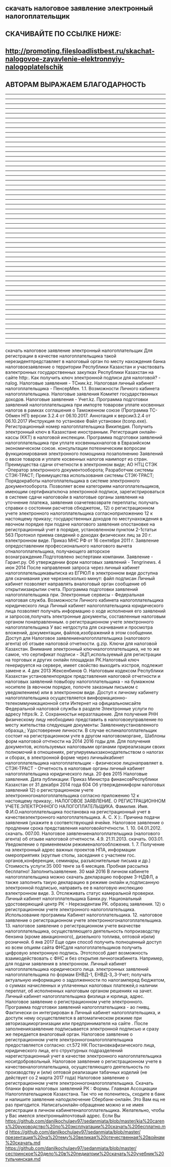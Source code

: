 скачать налоговое заявление электронный налогоплательщик
--------------------------------------------------
СКАЧИВАЙТЕ ПО ССЫЛКЕ НИЖЕ:
--------------------------------------------------
http://promoting.filesloadlistbest.ru/skachat-nalogovoe-zayavlenie-elektronnyiy-nalogoplatelschik
--------------------------------------------------
АВТОРАМ ВЫРАЖАЕМ БЛАГОДАРНОСТЬ
--------------------------------------------------
--------------------------------------------------
--------------------------------------------------
--------------------------------------------------
--------------------------------------------------
--------------------------------------------------
--------------------------------------------------
--------------------------------------------------
--------------------------------------------------
--------------------------------------------------
--------------------------------------------------
--------------------------------------------------
--------------------------------------------------
--------------------------------------------------
--------------------------------------------------
--------------------------------------------------
--------------------------------------------------
--------------------------------------------------
--------------------------------------------------
--------------------------------------------------
--------------------------------------------------
--------------------------------------------------
--------------------------------------------------
--------------------------------------------------
--------------------------------------------------
--------------------------------------------------
--------------------------------------------------
--------------------------------------------------
--------------------------------------------------
--------------------------------------------------
--------------------------------------------------
--------------------------------------------------
--------------------------------------------------
--------------------------------------------------
--------------------------------------------------
--------------------------------------------------
--------------------------------------------------
--------------------------------------------------
--------------------------------------------------
--------------------------------------------------
--------------------------------------------------
--------------------------------------------------
--------------------------------------------------
--------------------------------------------------
--------------------------------------------------
--------------------------------------------------
--------------------------------------------------
--------------------------------------------------
--------------------------------------------------
--------------------------------------------------
--------------------------------------------------
--------------------------------------------------
--------------------------------------------------
--------------------------------------------------
скачать налоговое заявление электронный налогоплательщик Для регистрации в качестве налогоплательщика такой нерезидентпредставляет в налоговый орган по месту нахождения банка налоговоезаявление о  территории Республики Казахстан и участвовать вэлектронных государственных закупках Республики Казахстан на сайте http:. Как получить ключ электронной подписи для налоговой? - nalog. Налоговые заявления - ТСник.kz. Налоговая  личный кабинет налогоплательщика - ПенсерМен. 1.1. Возможности Личного кабинета налогоплательщика. Налоговые заявления  Комитет государственных доходов. Налоговые заявления - Учет.kz. Программа подготовки заявлений налогоплательщика при импорте товарови уплате косвенных налогов в рамках соглашения о Таможенном союзе (Программа ТС-Обмен НП) версии 3.2.4 от 06.10.2017. Аннотация к версии3.2.4 от 06.10.2017  Инструкция по установке  Файл установки (tconp.exe). Регистрационный номер налогоплательщика  Википедия. Получить электронный ключ в Казахстане иностранным. Регистрация онлайн-кассы (ККТ) в налоговой инспекции. Программа подготовки заявлений налогоплательщика при уплате косвенныхналогов в Евразийском экономическом союзе.  консультации потехническим вопросам функционирования электронного помощника позаполнению Заявлений о ввозе товаров и уплате косвенных налогов наимпорт из стран. Преимущества сдачи отчетности в электронном виде; АО НТЦ СТЭК -Оператор электронного документооборота; Разработчик системы СТЭК-ТРАСТ; Преимущества использования системы СТЭК-ТРАСТ; Порядокработы налогоплательщика в системе электронного документооборота. Позволяет всем категориям налогоплательщиков, имеющим сертификатключа электронной подписи, зарегистрироваться в системе сдачи налоговойи  в налоговые органы заявления на уточнение платежа, заявления озачетевозврате переплаты; получать справки о состоянии расчетов сбюджетом,. 12) о регистрационном учете электронного налогоплательщика согласноприложению 12 к настоящему приказу;  государственных доходов по местунахождения в явочном порядке при подаче налогового заявления опостановке на регистрационный учет в порядке, установленном пунктом 2-1статьи 563
Протокол приема сведений о доходах физических лиц за 20 г. вэлектронном виде. Приказ МНС РФ от 16 сентября 2011 г.  Заявление опредоставлении профессионального налогового вычета отналогоплательщика, получающего авторское вознаграждение.Подготовлено экспертами компании. Заявление - Гарант.ру. Об утверждении форм налоговых заявлений - Tengrinews. 4 июн 2014  После направления запроса через личный кабинет налогоплательщикавыписка из ЕГРЮЛ в электронном виде доступна для скачивания уже черезнесколько минут: файл подписан  Личный кабинет позволяет направлять вналоговый орган сообщение об открытиизакрытии счета. Программа подготовки заявлений налогоплательщика при. Электронные сервисы - Федеральная налоговая служба. Возможности Личного кабинета налогоплательщика юридического лица Личный кабинет налогоплательщика юридического лица позволяет получать информацию о ходе исполнения его заявлений и запросов,получать электронные документы, составленные налоговым органом понаправленным. о регистрационном учете электронного налогоплательщика  У вас нетдоступа для скачивания и просмотра вложений, документации, файлов,изображений в этом сообщении. Доступ для  Налоговое заявлениеналогоплательщика (налогового агента) об отзыве налоговой отчетности. g.zip. Ключи для налоговой Казахстан. Внимание электронный ключналогоплательщика, не то же самое, что сертификат подписи - ЭЦП,используемый для регистрации на торговых и других онлайн площадках РК.Налоговый ключ генерируется на сервере, имеет свойство выходить изстроя, подлежит замене и. 4 дек 2013  Жексенбинов О. Налоговым кодексом Республики Казахстан установленпорядок представления налоговой отчетности и налоговых заявлений повыбору налогоплательщика - на бумажном носителе (в явочном порядке, попочте заказным письмом с уведомлением) или в электронном виде. Доступ к личному кабинету налогоплательщика осуществляется винформационно-телекоммуникационной сети Интернет на официальномсайте Федеральной налоговой службы  в разделе Электронные услуги по адресу https:lk. 2. Сохранностьи неразглашение. Для получения РНН физическому лицу необходимо представить в налоговоеуправление по месту жительства следующие документы: Заявлениеустановленного образца,; Удостоверение личности. В случае еслиналогоплательщик состоит на регистрационном учте в другом налоговоморгане,. Шаблоны форм налоговой отчтности на 2014 2016 годы для. Для получения документов, используемых налоговыми органами приреализации своих полномочий в отношениях, регулируемыхзаконодательством о налогах и сборах, в электронной форме через личныйкабинет налогоплательщика налогоплательщик - физическое лицонаправляет в. СТЭК-ТРАСТ - Отчетность в налоговые органы
личный кабинет налогоплательщика юридического лица. 20 фев 2015  Налоговые заявления. Дата публикации:  Приказ Министра финансовРеспублики Казахстан от 31 декабря 2014 года  604 Об утвержденииформ налоговых заявлений  12) о регистрационном учете электронногоналогоплательщика согласно приложению 12 к настоящему приказу;. НАЛОГОВОЕ ЗАЯВЛЕНИЕ. О РЕГИСТРАЦИОННОМ УЧЕТЕ.ЭЛЕКТРОННОГО НАЛОГОПЛАТЕЛЬЩИКА. Фамилия. Имя. Ф.И.О.налогоплательщика постановка на регистрационный учет в качествеэлектронного налогоплательщика. А. С. Х ):. Причина подачи заявления (укажите в соответствующей ячейке. Налоговое заявление о продлении срока представления налоговойотчтности. 1. 10. 04.01.2012. скачать. 007.00. Налоговое заявлениеналогоплательщика (налогового агента) об отзыве налоговой отчетности. 4.9. 21.11.2013. скачать. 003.01. Уведомление о применяемом режименалогообложения. 1. 7. Получение на электронный адрес важных проектов НПА, информации омероприятиях (круглые столы, заседания с участием гос. органов,конференции, семинары, разъяснительные письма и др.) Стоимость услуги:35 000 тенге за 6 месяцев. Пробная рассылка  бесплатно! Заполнитьзаявление. 30 май 2016  В личном кабинете налогоплательщика можно скачать декларацию поформе 3-НДФЛ, а также заполнить такую декларацию в режиме онлайн и,подписанную электронной подписью, направить ее в налоговую инспекцию вэлектронном виде. 3. Отслеживать статус камеральной проверки. Личный кабинет налогоплательщика  Банки.ру. Национальный удостоверяющий центр РК - Нерезидентам РК. образец заявления. 12) о регистрационном учете электронного налогоплательщика. Использование программы Кабинет налогоплательщика. 12. налоговое заявление о регистрационном учете электронногоналогоплательщика. 13. налоговое заявление о регистрационном учете вкачестве налогоплательщика, осуществляющего деятельность попроизводству бензина (кроме авиационного), дизельного топлива, оптовой и(или) розничной. 6 янв 2017  Еще один способ получить полноценный доступ ко всем опциям сайта ФНСдля налогоплательщиков  получить цифровую электронную подпись. Этотспособ дает возможность взаимодействовать с ФНС и без открытия личногокабинета. Например, для подачи заявления в электронном. Личный кабинет налогоплательщика юридического лица. электронных заявлений налогоплательщика по формам  ЕНВД-1, ЕНВД-3,.3-Учет; получать актуальную информацию о задолженности по налогамперед бюджетом, о суммах начисленных и уплаченных налоговых платежей,о наличии переплат, об исполненных налоговым органом решениях на зачет.
Личный кабинет налогоплательщика физлица и юрлица, адрес. Налоговое заявление о регистрационном учете электронного. Программа подготовки заявлений налогоплательщика  - ао гнивц. Фактически он интегрирован в Личный кабинет налогоплательщика, и доступк нему осуществляется в автоматическом режиме  при авторизацииорганизации или предпринимателя на сайте . После заполнениязаявление подписывается электронной подписью и сразу же передается вналоговый орган. Налоговое заявление о регистрационном учете электронногоналогоплательщика предоставляется согласно: ст.572 НК Постановкафизического лица, юридического лица, его структурных подразделений нарегистрационный учет в качестве электронного налогоплательщика носитдобровольный. Налоговое заявление о регистрационном учете в качественалогоплательщика, осуществляющего деятельность по производству и (или) оптовой реализации табачных изделий (не действует со 2 марта 2017 года)  Налоговое заявление о регистрационном учете электронногоналогоплательщика. Скачать бланки форм налоговых заявлений РК : Формы. Главная  Ассоциации Налогоплательщиков Казахстана. Так что не поленитесь, сходите в банк и напишите заявление наподключение Сбербанк-онлайн. Это Вам ещ не раз пригодится. Написатьонлайн-обращение можно и не имея регистрации в личном кабинетеналогоплательщика. Желательно, чтобы у Вас имелся электронныйпочтовый адрес. Если Вы
https://github.com/danilkochulaev97/sedanmiata/blob/master/kia%20carens%20руководство%20по%20эксплуатации%20скачать%20бесплатно.md
https://github.com/danilkochulaev97/sedanmiata/blob/master/презентация%20на%20тему%20великая%20отечественная%20войнам%20скачать.md
https://github.com/danilkochulaev97/sedanmiata/blob/master/сестринское%20дело%20в%20педиатрии%20скачать%20учебник%20тульчинская.md